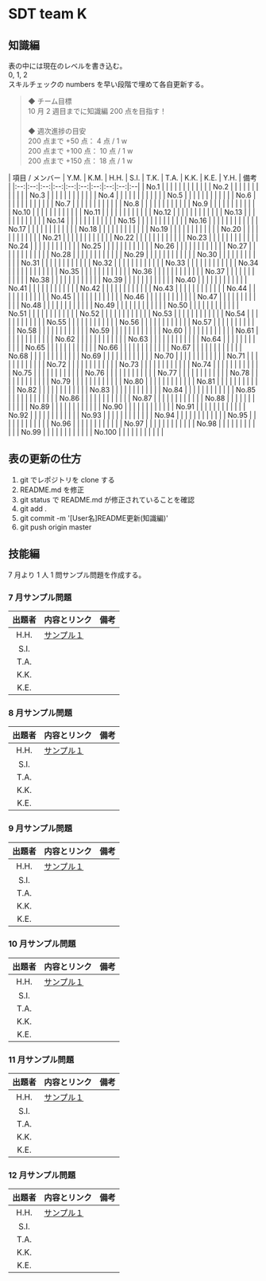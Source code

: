 # SDT team K

## 知識編
表の中には現在のレベルを書き込む。  
0, 1, 2  
スキルチェックの numbers を早い段階で埋めて各自更新する。

> ◆ チーム目標  
> 10 月 2 週目までに知識編 200 点を目指す！  
> 　  
> ◆ 週次進捗の目安  
> 200 点まで +50 点： 4 点 / 1 w  
> 200 点まで +100 点： 10 点 / 1 w  
> 200 点まで +150 点： 18 点 / 1 w

| 項目 / メンバー | Y.M. | K.M. | H.H. | S.I. | T.K. | T.A. | K.K. | K.E. | Y.H. | 備考 |
|:--:|:--:|:--:|:--:|:--:|:--:|:--:|:--:|:--:|:--|
| No.1 |  |  |  |  |  |  |  |  |  |  |
| No.2 |  |  |  |  |  |  |  |  |  |  |
| No.3 |  |  |  |  |  |  |  |  |  |  |
| No.4 |  |  |  |  |  |  |  |  |  |  |
| No.5 |  |  |  |  |  |  |  |  |  |  |
| No.6 |  |  |  |  |  |  |  |  |  |  |
| No.7 |  |  |  |  |  |  |  |  |  |  |
| No.8 |  |  |  |  |  |  |  |  |  |  |
| No.9 |  |  |  |  |  |  |  |  |  |  |
| No.10 |  |  |  |  |  |  |  |  |  |  |
| No.11 |  |  |  |  |  |  |  |  |  |  |
| No.12 |  |  |  |  |  |  |  |  |  |  |
| No.13 |  |  |  |  |  |  |  |  |  |  |
| No.14 |  |  |  |  |  |  |  |  |  |  |
| No.15 |  |  |  |  |  |  |  |  |  |  |
| No.16 |  |  |  |  |  |  |  |  |  |  |
| No.17 |  |  |  |  |  |  |  |  |  |  |
| No.18 |  |  |  |  |  |  |  |  |  |  |
| No.19 |  |  |  |  |  |  |  |  |  |  |
| No.20 |  |  |  |  |  |  |  |  |  |  |
| No.21 |  |  |  |  |  |  |  |  |  |  |
| No.22 |  |  |  |  |  |  |  |  |  |  |
| No.23 |  |  |  |  |  |  |  |  |  |  |
| No.24 |  |  |  |  |  |  |  |  |  |  |
| No.25 |  |  |  |  |  |  |  |  |  |  |
| No.26 |  |  |  |  |  |  |  |  |  |  |
| No.27 |  |  |  |  |  |  |  |  |  |  |
| No.28 |  |  |  |  |  |  |  |  |  |  |
| No.29 |  |  |  |  |  |  |  |  |  |  |
| No.30 |  |  |  |  |  |  |  |  |  |  |
| No.31 |  |  |  |  |  |  |  |  |  |  |
| No.32 |  |  |  |  |  |  |  |  |  |  |
| No.33 |  |  |  |  |  |  |  |  |  |  |
| No.34 |  |  |  |  |  |  |  |  |  |  |
| No.35 |  |  |  |  |  |  |  |  |  |  |
| No.36 |  |  |  |  |  |  |  |  |  |  |
| No.37 |  |  |  |  |  |  |  |  |  |  |
| No.38 |  |  |  |  |  |  |  |  |  |  |
| No.39 |  |  |  |  |  |  |  |  |  |  |
| No.40 |  |  |  |  |  |  |  |  |  |  |
| No.41 |  |  |  |  |  |  |  |  |  |  |
| No.42 |  |  |  |  |  |  |  |  |  |  |
| No.43 |  |  |  |  |  |  |  |  |  |  |
| No.44 |  |  |  |  |  |  |  |  |  |  |
| No.45 |  |  |  |  |  |  |  |  |  |  |
| No.46 |  |  |  |  |  |  |  |  |  |  |
| No.47 |  |  |  |  |  |  |  |  |  |  |
| No.48 |  |  |  |  |  |  |  |  |  |  |
| No.49 |  |  |  |  |  |  |  |  |  |  |
| No.50 |  |  |  |  |  |  |  |  |  |  |
| No.51 |  |  |  |  |  |  |  |  |  |  |
| No.52 |  |  |  |  |  |  |  |  |  |  |
| No.53 |  |  |  |  |  |  |  |  |  |  |
| No.54 |  |  |  |  |  |  |  |  |  |  |
| No.55 |  |  |  |  |  |  |  |  |  |  |
| No.56 |  |  |  |  |  |  |  |  |  |  |
| No.57 |  |  |  |  |  |  |  |  |  |  |
| No.58 |  |  |  |  |  |  |  |  |  |  |
| No.59 |  |  |  |  |  |  |  |  |  |  |
| No.60 |  |  |  |  |  |  |  |  |  |  |
| No.61 |  |  |  |  |  |  |  |  |  |  |
| No.62 |  |  |  |  |  |  |  |  |  |  |
| No.63 |  |  |  |  |  |  |  |  |  |  |
| No.64 |  |  |  |  |  |  |  |  |  |  |
| No.65 |  |  |  |  |  |  |  |  |  |  |
| No.66 |  |  |  |  |  |  |  |  |  |  |
| No.67 |  |  |  |  |  |  |  |  |  |  |
| No.68 |  |  |  |  |  |  |  |  |  |  |
| No.69 |  |  |  |  |  |  |  |  |  |  |
| No.70 |  |  |  |  |  |  |  |  |  |  |
| No.71 |  |  |  |  |  |  |  |  |  |  |
| No.72 |  |  |  |  |  |  |  |  |  |  |
| No.73 |  |  |  |  |  |  |  |  |  |  |
| No.74 |  |  |  |  |  |  |  |  |  |  |
| No.75 |  |  |  |  |  |  |  |  |  |  |
| No.76 |  |  |  |  |  |  |  |  |  |  |
| No.77 |  |  |  |  |  |  |  |  |  |  |
| No.78 |  |  |  |  |  |  |  |  |  |  |
| No.79 |  |  |  |  |  |  |  |  |  |  |
| No.80 |  |  |  |  |  |  |  |  |  |  |
| No.81 |  |  |  |  |  |  |  |  |  |  |
| No.82 |  |  |  |  |  |  |  |  |  |  |
| No.83 |  |  |  |  |  |  |  |  |  |  |
| No.84 |  |  |  |  |  |  |  |  |  |  |
| No.85 |  |  |  |  |  |  |  |  |  |  |
| No.86 |  |  |  |  |  |  |  |  |  |  |
| No.87 |  |  |  |  |  |  |  |  |  |  |
| No.88 |  |  |  |  |  |  |  |  |  |  |
| No.89 |  |  |  |  |  |  |  |  |  |  |
| No.90 |  |  |  |  |  |  |  |  |  |  |
| No.91 |  |  |  |  |  |  |  |  |  |  |
| No.92 |  |  |  |  |  |  |  |  |  |  |
| No.93 |  |  |  |  |  |  |  |  |  |  |
| No.94 |  |  |  |  |  |  |  |  |  |  |
| No.95 |  |  |  |  |  |  |  |  |  |  |
| No.96 |  |  |  |  |  |  |  |  |  |  |
| No.97 |  |  |  |  |  |  |  |  |  |  |
| No.98 |  |  |  |  |  |  |  |  |  |  |
| No.99 |  |  |  |  |  |  |  |  |  |  |
| No.100 |  |  |  |  |  |  |  |  |  |  |

## 表の更新の仕方

1. git でレポジトリを clone する
2. README.md を修正
3. git status で README.md が修正されていることを確認
4. git add .
5. git commit -m '[User名]README更新(知識編)'
6. git push origin master

## 技能編

7 月より 1 人 1 問サンプル問題を作成する。  

### 7 月サンプル問題

| 出題者 | 内容とリンク | 備考 |
|:--:|:--|:--|
| H.H. | [サンプル１](http://smartdt.jp) |  |
| S.I. |  |  |
| T.A. |  |  |
| K.K. |  |  |
| K.E. |  |  |


### 8 月サンプル問題

| 出題者 | 内容とリンク | 備考 |
|:--:|:--|:--|
| H.H. | [サンプル１](http://smartdt.jp) |  |
| S.I. |  |  |
| T.A. |  |  |
| K.K. |  |  |
| K.E. |  |  |


### 9 月サンプル問題

| 出題者 | 内容とリンク | 備考 |
|:--:|:--|:--|
| H.H. | [サンプル１](http://smartdt.jp) |  |
| S.I. |  |  |
| T.A. |  |  |
| K.K. |  |  |
| K.E. |  |  |


### 10 月サンプル問題

| 出題者 | 内容とリンク | 備考 |
|:--:|:--|:--|
| H.H. | [サンプル１](http://smartdt.jp) |  |
| S.I. |  |  |
| T.A. |  |  |
| K.K. |  |  |
| K.E. |  |  |


### 11 月サンプル問題

| 出題者 | 内容とリンク | 備考 |
|:--:|:--|:--|
| H.H. | [サンプル１](http://smartdt.jp) |  |
| S.I. |  |  |
| T.A. |  |  |
| K.K. |  |  |
| K.E. |  |  |


### 12 月サンプル問題

| 出題者 | 内容とリンク | 備考 |
|:--:|:--|:--|
| H.H. | [サンプル１](http://smartdt.jp) |  |
| S.I. |  |  |
| T.A. |  |  |
| K.K. |  |  |
| K.E. |  |  |
